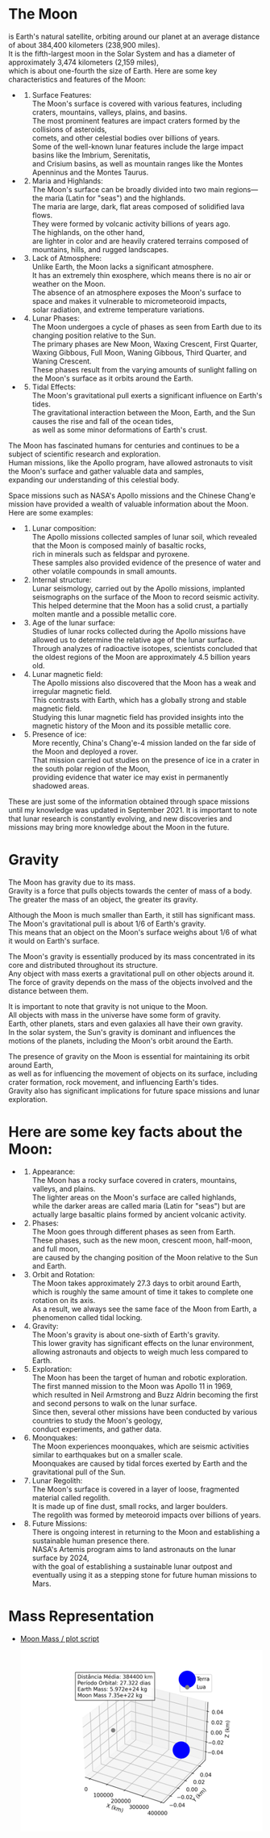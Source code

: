 # The Moon
 is Earth's natural satellite, orbiting around our planet at an average distance of about 384,400 kilometers (238,900 miles).     
  It is the fifth-largest moon in the Solar System and has a diameter of approximately 3,474 kilometers (2,159 miles),     
   which is about one-fourth the size of Earth. Here are some key characteristics and features of the Moon:   

   - 1. Surface Features:    
         The Moon's surface is covered with various features, including craters, mountains, valleys, plains, and basins.    
          The most prominent features are impact craters formed by the collisions of asteroids,   
           comets, and other celestial bodies over billions of years.    
            Some of the well-known lunar features include the large impact basins like the Imbrium, Serenitatis,    
             and Crisium basins, as well as mountain ranges like the Montes Apenninus and the Montes Taurus.   

   - 2. Maria and Highlands:   
         The Moon's surface can be broadly divided into two main regions—the maria (Latin for "seas") and the highlands.    
          The maria are large, dark, flat areas composed of solidified lava flows.    
           They were formed by volcanic activity billions of years ago.  
            The highlands, on the other hand,   
             are lighter in color and are heavily cratered terrains composed of mountains, hills, and rugged landscapes.     

   - 3. Lack of Atmosphere:    
         Unlike Earth, the Moon lacks a significant atmosphere.    
          It has an extremely thin exosphere, which means there is no air or weather on the Moon.    
           The absence of an atmosphere exposes the Moon's surface to space and makes it vulnerable to micrometeoroid impacts,    
            solar radiation, and extreme temperature variations.     

   - 4. Lunar Phases:    
         The Moon undergoes a cycle of phases as seen from Earth due to its changing position relative to the Sun.    
          The primary phases are New Moon, 
           Waxing Crescent, First Quarter, Waxing Gibbous, Full Moon, Waning Gibbous, Third Quarter, and Waning Crescent.   
            These phases result from the varying amounts of sunlight falling on the Moon's surface as it orbits around the Earth.    

   - 5. Tidal Effects:    
         The Moon's gravitational pull exerts a significant influence on Earth's tides.    
          The gravitational interaction between the Moon, Earth, and the Sun causes the rise and fall of the ocean tides,    
           as well as some minor deformations of Earth's crust.    
  
The Moon has fascinated humans for centuries and continues to be a subject of scientific research and exploration.    
 Human missions, like the Apollo program, have allowed astronauts to visit the Moon's surface and gather valuable data and samples,     
  expanding our understanding of this celestial body.     
   
Space missions such as NASA's Apollo missions and the Chinese Chang'e mission have provided a wealth of valuable information about the Moon.   
 Here are some examples:    
   
   - 1. Lunar composition:    
         The Apollo missions collected samples of lunar soil, which revealed that the Moon is composed mainly of basaltic rocks,    
          rich in minerals such as feldspar and pyroxene.    
           These samples also provided evidence of the presence of water and other volatile compounds in small amounts.    

   - 2. Internal structure:      
         Lunar seismology, carried out by the Apollo missions, implanted seismographs on the surface of the Moon to record seismic activity.     
          This helped determine that the Moon has a solid crust, a partially molten mantle and a possible metallic core.     

   - 3. Age of the lunar surface:       
         Studies of lunar rocks collected during the Apollo missions have allowed us to determine the relative age of the lunar surface.      
          Through analyzes of radioactive isotopes, scientists concluded that the oldest regions of the Moon are approximately 4.5 billion years old.    

   - 4. Lunar magnetic field:      
         The Apollo missions also discovered that the Moon has a weak and irregular magnetic field.      
          This contrasts with Earth, which has a globally strong and stable magnetic field.        
           Studying this lunar magnetic field has provided insights into the magnetic history of the Moon and its possible metallic core.     
    
   - 5. Presence of ice:      
         More recently, China's Chang'e-4 mission landed on the far side of the Moon and deployed a rover.      
          That mission carried out studies on the presence of ice in a crater in the south polar region of the Moon,    
           providing evidence that water ice may exist in permanently shadowed areas.      
     
These are just some of the information obtained through space missions until my knowledge was updated in September 2021. It is important to note that lunar research is constantly evolving, and new discoveries and missions may bring more knowledge about the Moon in the future.

# Gravity   
  The Moon has gravity due to its mass.      
   Gravity is a force that pulls objects towards the center of mass of a body.      
    The greater the mass of an object, the greater its gravity.    
    
   Although the Moon is much smaller than Earth, it still has significant mass.     
    The Moon's gravitational pull is about 1/6 of Earth's gravity.      
     This means that an object on the Moon's surface weighs about 1/6 of what it would on Earth's surface.     

   The Moon's gravity is essentially produced by its mass concentrated in its core and distributed throughout its structure.       
    Any object with mass exerts a gravitational pull on other objects around it.     
     The force of gravity depends on the mass of the objects involved and the distance between them.     
  
   It is important to note that gravity is not unique to the Moon.     
    All objects with mass in the universe have some form of gravity.      
     Earth, other planets, stars and even galaxies all have their own gravity.     
      In the solar system, the Sun's gravity is dominant and influences the motions of the planets, including the Moon's orbit around the Earth.      

   The presence of gravity on the Moon is essential for maintaining its orbit around Earth,     
    as well as for influencing the movement of objects on its surface, including crater formation, rock movement, and influencing Earth's tides.     
     Gravity also has significant implications for future space missions and lunar exploration.      

# Here are some key facts about the Moon:   

   - 1. Appearance:   
         The Moon has a rocky surface covered in craters, mountains, valleys, and plains.   
          The lighter areas on the Moon's surface are called highlands,     
           while the darker areas are called maria (Latin for "seas") but are actually large basaltic plains formed by ancient volcanic activity.   

   - 2. Phases:    
         The Moon goes through different phases as seen from Earth.   
          These phases, such as the new moon, crescent moon, half-moon, and full moon,    
           are caused by the changing position of the Moon relative to the Sun and Earth.    

   - 3. Orbit and Rotation:     
         The Moon takes approximately 27.3 days to orbit around Earth,    
          which is roughly the same amount of time it takes to complete one rotation on its axis.     
           As a result, we always see the same face of the Moon from Earth, a phenomenon called tidal locking.     

   - 4. Gravity:     
         The Moon's gravity is about one-sixth of Earth's gravity.    
          This lower gravity has significant effects on the lunar environment,       
           allowing astronauts and objects to weigh much less compared to Earth.      

   - 5. Exploration:    
         The Moon has been the target of human and robotic exploration.   
          The first manned mission to the Moon was Apollo 11 in 1969,    
           which resulted in Neil Armstrong and Buzz Aldrin becoming the first and second persons to walk on the lunar surface.    
            Since then, several other missions have been conducted by various countries to study the Moon's geology,    
             conduct experiments, and gather data.    

   - 6. Moonquakes:   
         The Moon experiences moonquakes, which are seismic activities similar to earthquakes but on a smaller scale.     
          Moonquakes are caused by tidal forces exerted by Earth and the gravitational pull of the Sun.    

   - 7. Lunar Regolith:    
         The Moon's surface is covered in a layer of loose, fragmented material called regolith.     
          It is made up of fine dust, small rocks, and larger boulders.     
           The regolith was formed by meteoroid impacts over billions of years.   

   - 8. Future Missions:    
         There is ongoing interest in returning to the Moon and establishing a sustainable human presence there.      
          NASA's Artemis program aims to land astronauts on the lunar surface by 2024,     
           with the goal of establishing a sustainable lunar outpost and eventually using it as a stepping stone for future human missions to Mars.   

# Mass Representation  
  - [Moon Mass / plot script](/assets/addons/python/dev/moon/plot/moon_mass.py)    
     
     ![img](/assets/addons/python/dev/moon/plot/imgs/moon_mass.png)   
